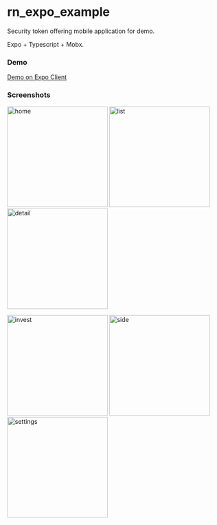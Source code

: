 # rn_expo_example
Security token offering mobile application for demo.

Expo + Typescript + Mobx.


### Demo
[Demo on Expo Client](https://expo.io/@sk39/rn_expo_sto_demo)


### Screenshots

<img width="234" alt="home" src="https://user-images.githubusercontent.com/28267362/92698350-398e8f00-f387-11ea-8b17-44aac83fa838.png">     <img width="234" alt="list" src="https://user-images.githubusercontent.com/28267362/92698449-5c20a800-f387-11ea-8a70-17ed7d711d98.png">             <img width="234" alt="detail" src="https://user-images.githubusercontent.com/28267362/92698457-5e830200-f387-11ea-9b08-04b3552d04fa.png">

<img width="234" alt="invest
" src="https://user-images.githubusercontent.com/28267362/92698453-5dea6b80-f387-11ea-87a5-ae20ea1987fd.png">         <img width="234" alt="side" src="https://user-images.githubusercontent.com/28267362/92698438-5925b780-f387-11ea-83f3-ff8b5f33c901.png">     <img width="234" alt="settings" src="https://user-images.githubusercontent.com/28267362/92698460-5f1b9880-f387-11ea-961b-1922c8a3a554.png">

